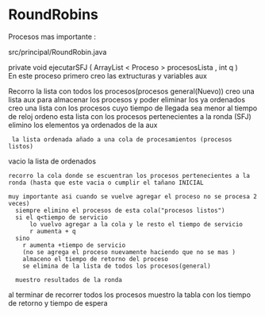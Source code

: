 # RoundRobins
Procesos mas importante :

src/principal/RoundRobin.java
 
 
  private  void  ejecutarSFJ ( ArrayList < Proceso >  procesosLista , int  q )        
    En este proceso primero creo las extructuras y variables aux

   Recorro la lista con todos los procesos(procesos general(Nuevo))
      creo una lista aux para almacenar los procesos y poder eliminar los ya ordenados
      creo una lista con los procesos cuyo tiempo de llegada sea menor al tiempo de reloj 
      ordeno esta lista con los procesos pertenecientes a la ronda (SFJ)
      elimino los elementos ya ordenados de la aux

     la lista ordenada añado a una cola de procesamientos (procesos listos)

   vacio la lista de ordenados
    
    recorro la cola donde se escuentran los procesos pertenecientes a la ronda (hasta que este vacia o cumplir el tañano INICIAL 
                                                                                muy importante asi cuando se vuelve agregar el proceso no se procesa 2 veces)
      siempre elimino el procesos de esta cola("procesos listos")
      si el q<tiempo de servicio
          lo vuelvo agregar a la cola y le resto el tiempo de servicio 
          r aumenta + q
      sino
        r aumenta +tiempo de servicio
        (no se agrega el proceso nuevamente haciendo que no se mas )
        almaceno el tiempo de retorno del proceso
        se elimina de la lista de todos los procesos(general)
      
      muestro resultados de la ronda
      
 al terminar de recorrer todos los procesos muestro la tabla con los tiempo de retorno y tiempo de espera
